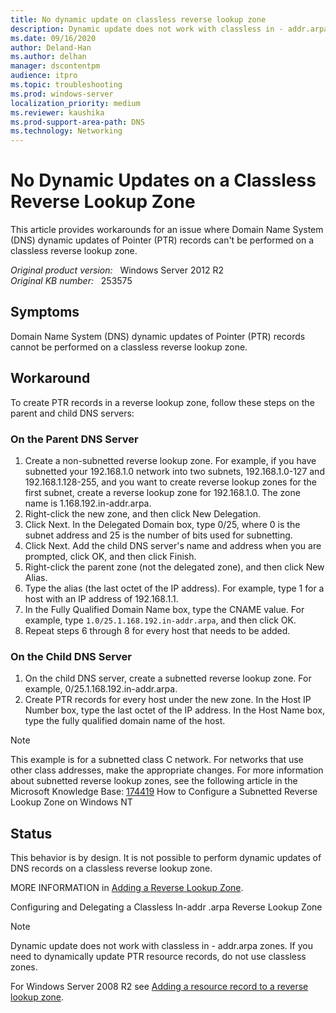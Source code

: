 ```yaml
---
title: No dynamic update on classless reverse lookup zone
description: Dynamic update does not work with classless in - addr.arpa zones. If you need to dynamically update PTR resource records, do not use classless zones.
ms.date: 09/16/2020
author: Deland-Han
ms.author: delhan
manager: dscontentpm
audience: itpro
ms.topic: troubleshooting
ms.prod: windows-server
localization_priority: medium
ms.reviewer: kaushika
ms.prod-support-area-path: DNS
ms.technology: Networking
---
```

# No Dynamic Updates on a Classless Reverse Lookup Zone

This article provides workarounds for an issue where Domain Name System (DNS) dynamic updates of Pointer (PTR) records can't be performed on a classless reverse lookup zone.

_Original product version:_ &nbsp; Windows Server 2012 R2  
_Original KB number:_ &nbsp; 253575

## Symptoms

Domain Name System (DNS) dynamic updates of Pointer (PTR) records cannot be performed on a classless reverse lookup zone.

## Workaround

To create PTR records in a reverse lookup zone, follow these steps on the parent and child DNS servers:

### On the Parent DNS Server

1. Create a non-subnetted reverse lookup zone. For example, if you have subnetted your 192.168.1.0 network into two subnets, 192.168.1.0-127 and 192.168.1.128-255, and you want to create reverse lookup zones for the first subnet, create a reverse lookup zone for 192.168.1.0. The zone name is 1.168.192.in-addr.arpa.
2. Right-click the new zone, and then click New Delegation.
3. Click Next. In the Delegated Domain box, type 0/25, where 0 is the subnet address and 25 is the number of bits used for subnetting.
4. Click Next. Add the child DNS server's name and address when you are prompted, click OK, and then click Finish.
5. Right-click the parent zone (not the delegated zone), and then click New Alias.
6. Type the alias (the last octet of the IP address). For example, type 1 for a host with an IP address of 192.168.1.1.
7. In the Fully Qualified Domain Name box, type the CNAME value. For example, type
 `1.0/25.1.168.192.in-addr.arpa`, and then click OK.
8. Repeat steps 6 through 8 for every host that needs to be added.

### On the Child DNS Server

1. On the child DNS server, create a subnetted reverse lookup zone. For example, 0/25.1.168.192.in-addr.arpa.
2. Create PTR records for every host under the new zone. In the Host IP Number box, type the last octet of the IP address. In the Host Name box, type the fully qualified domain name of the host.

> [!NOTE]
> This example is for a subnetted class C network. For networks that use other class addresses, make the appropriate changes. For more information about subnetted reverse lookup zones, see the following article in the Microsoft Knowledge Base:
 [174419](https://support.microsoft.com/help/174419) How to Configure a Subnetted Reverse Lookup Zone on Windows NT  

## Status

This behavior is by design. It is not possible to perform dynamic updates of DNS records on a classless reverse lookup zone.

MORE INFORMATION in [Adding a Reverse Lookup Zone](/previous-versions/windows/it-pro/windows-2000-server/cc961414(v=technet.10)).

Configuring and Delegating a Classless In-addr .arpa Reverse Lookup Zone 

> [!NOTE]
> Dynamic update does not work with classless in *-* addr.arpa zones. If you need to dynamically update PTR resource records, do not use classless zones.

For Windows Server 2008 R2 see [Adding a resource record to a reverse lookup zone](/previous-versions/windows/it-pro/windows-server-2008-R2-and-2008/cc816632(v=ws.10)).

